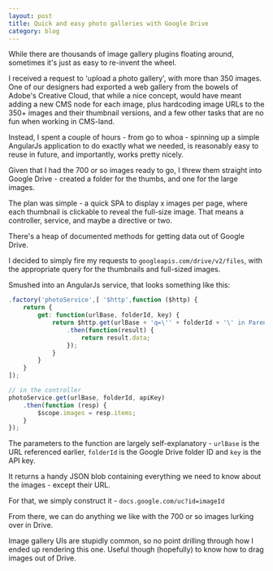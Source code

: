 ```yaml
---
layout: post
title: Quick and easy photo galleries with Google Drive
category: blog
---
```


While there are thousands of image gallery plugins floating around, sometimes it's just as easy to re-invent the wheel.

I received a request to 'upload a photo gallery', with more than 350 images. One of our designers had exported a web gallery from the bowels of Adobe's Creative Cloud, that while a nice concept, would have meant adding a new CMS node for each image, plus hardcoding image URLs to the 350+ images and their thumbnail versions, and a few other tasks that are no fun when working in CMS-land.

Instead, I spent a couple of hours - from go to whoa - spinning up a simple AngularJs application to do exactly what we needed, is reasonably easy to reuse in future, and importantly, works pretty nicely.

Given that I had the 700 or so images ready to go, I threw them straight into Google Drive - created a folder for the thumbs, and one for the large images.

The plan was simple - a quick SPA to display x images per page, where each thumbnail is clickable to reveal the full-size image. That means a controller, service, and maybe a directive or two.

There's a heap of documented methods for getting data out of Google Drive.

I decided to simply fire my requests to `googleapis.com/drive/v2/files`, with the appropriate query for the thumbnails and full-sized images.

Smushed into an AngularJs service, that looks something like this: 

```js
.factory('photoService',[ '$http',function ($http) {
    return {
        get: function(urlBase, folderId, key) {
            return $http.get(urlBase + 'q=\'' + folderId + '\' in Parents&fields=items(title,id,imageMediaMetadata)&maxResults=500&key=' + key)
                .then(function(result) {
                    return result.data;
                });
            }
        }
    }
]);

// in the controller
photoService.get(urlBase, folderId, apiKey)
    .then(function (resp) {
        $scope.images = resp.items;
    }
});
```

The parameters to the function are largely self-explanatory - `urlBase` is the URL referenced earlier, `folderId` is the Google Drive folder ID and `key` is the API key.

It returns a handy JSON blob containing everything we need to know about the images - except their URL.

For that, we simply construct it - `docs.google.com/uc?id=imageId`

From there, we can do anything we like with the 700 or so images lurking over in Drive.

Image gallery UIs are stupidly common, so no point drilling through how I ended up rendering this one. Useful though (hopefully) to know how to drag images out of Drive.
